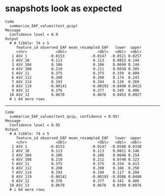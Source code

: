 # snapshots look as expected

    Code
      summarize_EAF_values(test_qsip)
    Message
      Confidence level = 0.9
    Output
      # A tibble: 74 x 5
         feature_id observed_EAF mean_resampled_EAF   lower  upper
         <chr>             <dbl>              <dbl>   <dbl>  <dbl>
       1 ASV_1          -0.0153            -0.0147  -0.0521 0.0257
       2 ASV_10          0.113              0.113    0.0853 0.144 
       3 ASV_104         0.106              0.106    0.0699 0.144 
       4 ASV_108         0.210              0.211    0.0938 0.305 
       5 ASV_11          0.375              0.375    0.339  0.409 
       6 ASV_112         0.208              0.208    0.174  0.243 
       7 ASV_114         0.193              0.194    0.126  0.269 
       8 ASV_119        -0.00141           -0.00193 -0.0490 0.0415
       9 ASV_12          0.376              0.377    0.345  0.406 
      10 ASV_13          0.0670             0.0676   0.0453 0.0927
      # i 64 more rows

---

    Code
      summarize_EAF_values(test_qsip, confidence = 0.95)
    Message
      Confidence level = 0.95
    Output
      # A tibble: 74 x 5
         feature_id observed_EAF mean_resampled_EAF   lower  upper
         <chr>             <dbl>              <dbl>   <dbl>  <dbl>
       1 ASV_1          -0.0153            -0.0147  -0.0588 0.0330
       2 ASV_10          0.113              0.113    0.0811 0.146 
       3 ASV_104         0.106              0.106    0.0646 0.154 
       4 ASV_108         0.210              0.211    0.0740 0.323 
       5 ASV_11          0.375              0.375    0.334  0.413 
       6 ASV_112         0.208              0.208    0.166  0.250 
       7 ASV_114         0.193              0.194    0.117  0.284 
       8 ASV_119        -0.00141           -0.00193 -0.0586 0.0480
       9 ASV_12          0.376              0.377    0.341  0.409 
      10 ASV_13          0.0670             0.0676   0.0399 0.0976
      # i 64 more rows

